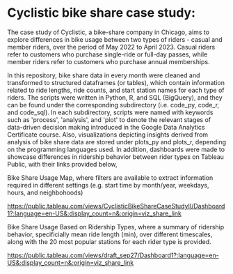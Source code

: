 # Cyclistic bike share case study:
The case study of Cyclistic, a bike-share company in Chicago, aims to explore differences in bike usage between two types of riders - casual and member riders, over the period of May 2022 to April 2023. 
Casual riders refer to customers who purchase single-ride or full-day passes, while member riders refer to customers who purchase annual memberships. <br/>

In this repository, bike share data in every month
were cleaned and transformed to structured dataframes (or tables), which contain information related to ride lengths, ride counts, and start station names for each type of riders. The scripts were written 
in Python, R, and SQL (BigQuery), and they can be found under the corresponding subdirectory (i.e. code_py, code_r, and code_sql). In each subdirectory, scripts were named with keywords such as 'process', 'analysis',
and 'plot' to denote the relevant stages of data-driven decision making introduced in the Google Data Analytics Certificate course. Also, visualizations depicting insights derived from analysis of bike share data are stored 
under plots_py and plots_r, depending on the programming languages used. In addition, dashboards were made to showcase differences in ridership behavior between rider types on Tableau Public, with their links provided below,

Bike Share Usage Map, where filters are available to extract information required in different settings (e.g. start time by month/year, weekdays, hours, and neighbohoods)

https://public.tableau.com/views/CyclisticBikeShareCaseStudyII/Dashboard1?:language=en-US&:display_count=n&:origin=viz_share_link

Bike Share Usage Based on Ridership Types, where a summary of ridership behavior, specificially mean ride length (min), over different timescales, along with
the 20 most popular stations for each rider type is provided.

https://public.tableau.com/views/draft_sep27/Dashboard1?:language=en-US&:display_count=n&:origin=viz_share_link
